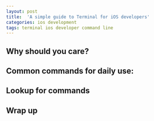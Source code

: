 ```yaml
---
layout: post
title:  'A simple guide to Terminal for iOS developers'
categories: ios development
tags: terminal ios developer command line
---
```


## Why should you care?

## Common commands for daily use:

## Lookup for commands

## Wrap up
